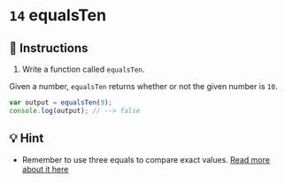 # `14` equalsTen

## 📝 Instructions

1. Write a function called `equalsTen`.

Given a number, `equalsTen` returns whether or not the given number is `10`.

```Javascript
var output = equalsTen(9);
console.log(output); // --> false
```

## 💡 Hint

+ Remember to use three equals to compare exact values. [Read more about it here](https://bytearcher.com/articles/equality-comparison-operator-javascript)